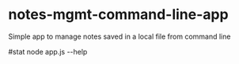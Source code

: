 # notes-mgmt-command-line-app
Simple app to manage notes saved in a local file from command line

#stat 
node app.js --help
